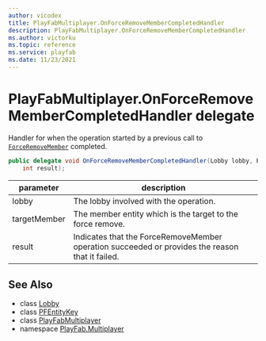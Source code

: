 ```yaml
---
author: vicodex
title: PlayFabMultiplayer.OnForceRemoveMemberCompletedHandler
description: PlayFabMultiplayer.OnForceRemoveMemberCompletedHandler
ms.author: victorku
ms.topic: reference
ms.service: playfab
ms.date: 11/23/2021
---
```


# PlayFabMultiplayer.OnForceRemoveMemberCompletedHandler delegate

Handler for when the operation started by a previous call to [`ForceRemoveMember`](./Lobby/ForceRemoveMember.md) completed.

```csharp
public delegate void OnForceRemoveMemberCompletedHandler(Lobby lobby, PFEntityKey targetMember, 
    int result);
```

| parameter | description |
| --- | --- |
| lobby | The lobby involved with the operation. |
| targetMember | The member entity which is the target to the force remove. |
| result | Indicates that the ForceRemoveMember operation succeeded or provides the reason that it failed. |

## See Also

* class [Lobby](./Lobby.md)
* class [PFEntityKey](./PFEntityKey.md)
* class [PlayFabMultiplayer](./PlayFabMultiplayer.md)
* namespace [PlayFab.Multiplayer](../PlayFabMultiplayerSDK.md)

